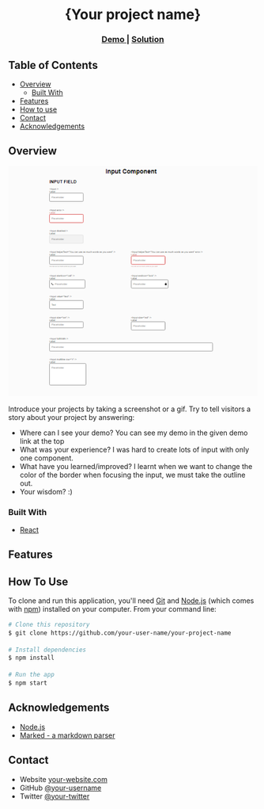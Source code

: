 <!-- Please update value in the {}  -->

<h1 align="center">{Your project name}</h1>

<div align="center">
  <h3>
    <a href="https://github.com/vakodrazan/input-component">
      Demo
    </a>
    <span> | </span>
    <a href="https://elegant-input-41fcff.netlify.app/">
      Solution
    </a>
  </h3>
</div>

<!-- TABLE OF CONTENTS -->

## Table of Contents

-   [Overview](#overview)
    -   [Built With](#built-with)
-   [Features](#features)
-   [How to use](#how-to-use)
-   [Contact](#contact)
-   [Acknowledgements](#acknowledgements)

<!-- OVERVIEW -->

## Overview

![screenshot](./Screenshot-input-component.png)

Introduce your projects by taking a screenshot or a gif. Try to tell visitors a story about your project by answering:

-   Where can I see your demo?
You can see my demo in the given demo link at the top
-   What was your experience?
I was hard to create lots of input with only one component.
-   What have you learned/improved?
I learnt when we want to change the color of the border when focusing the input, we must take the outline out.
-   Your wisdom? :)

### Built With

<!-- This section should list any major frameworks that you built your project using. Here are a few examples.-->

-   [React](https://reactjs.org/)

## Features

<!-- List the features of your application or follow the template. Don't share the figma file here :) -->

## How To Use

<!-- Example:  -->

To clone and run this application, you'll need [Git](https://git-scm.com) and [Node.js](https://nodejs.org/en/download/) (which comes with [npm](http://npmjs.com)) installed on your computer. From your command line:

```bash
# Clone this repository
$ git clone https://github.com/your-user-name/your-project-name

# Install dependencies
$ npm install

# Run the app
$ npm start
```

## Acknowledgements

<!-- This section should list any articles or add-ons/plugins that helps you to complete the project. This is optional but it will help you in the future. For exmpale -->

-   [Node.js](https://nodejs.org/)
-   [Marked - a markdown parser](https://github.com/chjj/marked)

## Contact

-   Website [your-website.com](https://elegant-input-41fcff.netlify.app/)
-   GitHub [@your-username](https://github.com/vakodrazan/input-component)
-   Twitter [@your-twitter](https://{twitter.com/your-username})

